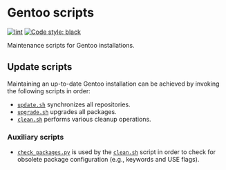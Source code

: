 # Gentoo scripts
[![lint](https://github.com/KSmanis/gentoo-scripts/workflows/lint/badge.svg)](https://github.com/KSmanis/gentoo-scripts/actions?workflow=lint)
[![Code style: black](https://img.shields.io/badge/code%20style-black-000000.svg)](https://github.com/psf/black)

Maintenance scripts for Gentoo installations.

## Update scripts
Maintaining an up-to-date Gentoo installation can be achieved by invoking the following scripts in order:
* [`update.sh`](update.sh) synchronizes all repositories.
* [`upgrade.sh`](upgrade.sh) upgrades all packages.
* [`clean.sh`](clean.sh) performs various cleanup operations.

### Auxiliary scripts
* [`check_packages.py`](check_packages.py) is used by the [`clean.sh`](clean.sh) script in order to check for obsolete package configuration (e.g., keywords and USE flags).

